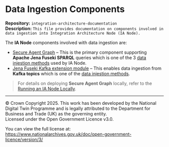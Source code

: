 # Data Ingestion Components

**Repository:** `integration-architecture-documentation`  
**Description:** `This file provides documentation on components involved in data ingestion into Integration Architecture Node (IA Node). `  
<!-- SPDX-License-Identifier: OGL-UK-3.0 --> 

The **IA Node** components involved with data ingestion are:  
- [Secure Agent Graph](https://github.com/National-Digital-Twin/secure-agent-graph) – This is the primary component supporting **Apache Jena Fuseki SPARQL** queries which is one of the 3 [data injestion methods](./data-ingestion-methods.md) used by IA Node.  
- [Jena Fuseki Kafka extension module](https://github.com/National-Digital-Twin/jena-fuseki-kafka) – This enables data ingestion from **Kafka topics** which is one of the [data injestion methods](./data-ingestion-methods.md).  

> For details on deploying **Secure Agent Graph** locally, refer to the [Running an IA Node Locally](../Deployment/deployment-local.md).  

---

© Crown Copyright 2025. This work has been developed by the National Digital Twin Programme and is legally attributed to the Department for Business and Trade (UK) as the governing entity.  
Licensed under the Open Government Licence v3.0.  

You can view the full license at:  
https://www.nationalarchives.gov.uk/doc/open-government-licence/version/3/
